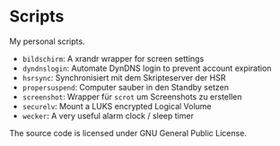 Scripts
=======

My personal scripts.

* `bildschirm`: A xrandr wrapper for screen settings
* `dyndnslogin`: Automate DynDNS login to prevent account expiration
* `hsrsync`: Synchronisiert mit dem Skripteserver der HSR
* `propersuspend`: Computer sauber in den Standby setzen
* `screenshot`: Wrapper für `scrot` um Screenshots zu erstellen
* `securelv`: Mount a LUKS encrypted Logical Volume
* `wecker`: A very useful alarm clock / sleep timer

The source code is licensed under GNU General Public License.
